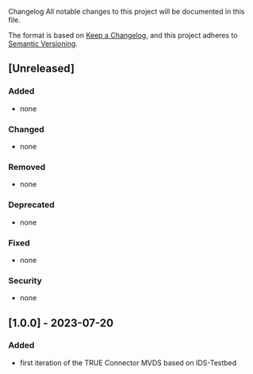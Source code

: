 Changelog
All notable changes to this project will be documented in this file.

The format is based on [Keep a Changelog](https://keepachangelog.com/en/1.0.0/),
and this project adheres to [Semantic Versioning](https://semver.org/spec/v2.0.0.html).

## [Unreleased]

### Added
- none 

### Changed
- none

### Removed
- none

### Deprecated 
- none

### Fixed
- none

### Security
- none

## [1.0.0] - 2023-07-20

### Added
- first iteration of the TRUE Connector MVDS based on IDS-Testbed
